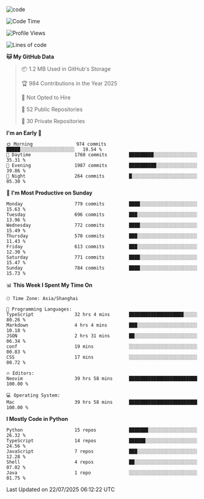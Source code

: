 
<!--
**liuyaanng/liuyaanng** is a ✨ _special_ ✨ repository because its `README.md` (this file) appears on your GitHub profile.

Here are some ideas to get you started:

- 🔭 I’m currently working on ...
- 🌱 I’m currently learning ...
- 👯 I’m looking to collaborate on ...
- 🤔 I’m looking for help with ...
- 💬 Ask me about ...
- 📫 How to reach me: ...
- 😄 Pronouns: ...
- ⚡ Fun fact: ...
-->


![code](https://cdn.jsdelivr.net/gh/liuyaanng/liuyaanng@1.0/code.gif) 

<!--START_SECTION:waka-->
![Code Time](http://img.shields.io/badge/Code%20Time-1%2C705%20hrs%206%20mins-blue)

![Profile Views](http://img.shields.io/badge/Profile%20Views-0-blue)

![Lines of code](https://img.shields.io/badge/From%20Hello%20World%20I%27ve%20Written-26.1%20million%20lines%20of%20code-blue)

**🐱 My GitHub Data** 

> 📦 1.2 MB Used in GitHub's Storage 
 > 
> 🏆 984 Contributions in the Year 2025
 > 
> 🚫 Not Opted to Hire
 > 
> 📜 52 Public Repositories 
 > 
> 🔑 30 Private Repositories 
 > 
**I'm an Early 🐤** 

```text
🌞 Morning                974 commits         █████░░░░░░░░░░░░░░░░░░░░   19.54 % 
🌆 Daytime                1760 commits        █████████░░░░░░░░░░░░░░░░   35.31 % 
🌃 Evening                1987 commits        ██████████░░░░░░░░░░░░░░░   39.86 % 
🌙 Night                  264 commits         █░░░░░░░░░░░░░░░░░░░░░░░░   05.30 % 
```
📅 **I'm Most Productive on Sunday** 

```text
Monday                   779 commits         ████░░░░░░░░░░░░░░░░░░░░░   15.63 % 
Tuesday                  696 commits         ███░░░░░░░░░░░░░░░░░░░░░░   13.96 % 
Wednesday                772 commits         ████░░░░░░░░░░░░░░░░░░░░░   15.49 % 
Thursday                 570 commits         ███░░░░░░░░░░░░░░░░░░░░░░   11.43 % 
Friday                   613 commits         ███░░░░░░░░░░░░░░░░░░░░░░   12.30 % 
Saturday                 771 commits         ████░░░░░░░░░░░░░░░░░░░░░   15.47 % 
Sunday                   784 commits         ████░░░░░░░░░░░░░░░░░░░░░   15.73 % 
```


📊 **This Week I Spent My Time On** 

```text
🕑︎ Time Zone: Asia/Shanghai

💬 Programming Languages: 
TypeScript               32 hrs 4 mins       ████████████████████░░░░░   80.26 % 
Markdown                 4 hrs 4 mins        ███░░░░░░░░░░░░░░░░░░░░░░   10.18 % 
JSON                     2 hrs 31 mins       ██░░░░░░░░░░░░░░░░░░░░░░░   06.34 % 
conf                     19 mins             ░░░░░░░░░░░░░░░░░░░░░░░░░   00.83 % 
CSS                      17 mins             ░░░░░░░░░░░░░░░░░░░░░░░░░   00.72 % 

🔥 Editors: 
Neovim                   39 hrs 58 mins      █████████████████████████   100.00 % 

💻 Operating System: 
Mac                      39 hrs 58 mins      █████████████████████████   100.00 % 
```

**I Mostly Code in Python** 

```text
Python                   15 repos            ███████░░░░░░░░░░░░░░░░░░   26.32 % 
TypeScript               14 repos            ██████░░░░░░░░░░░░░░░░░░░   24.56 % 
JavaScript               7 repos             ███░░░░░░░░░░░░░░░░░░░░░░   12.28 % 
Shell                    4 repos             ██░░░░░░░░░░░░░░░░░░░░░░░   07.02 % 
Java                     1 repo              ░░░░░░░░░░░░░░░░░░░░░░░░░   01.75 % 
```




 Last Updated on 22/07/2025 06:12:22 UTC
<!--END_SECTION:waka-->
